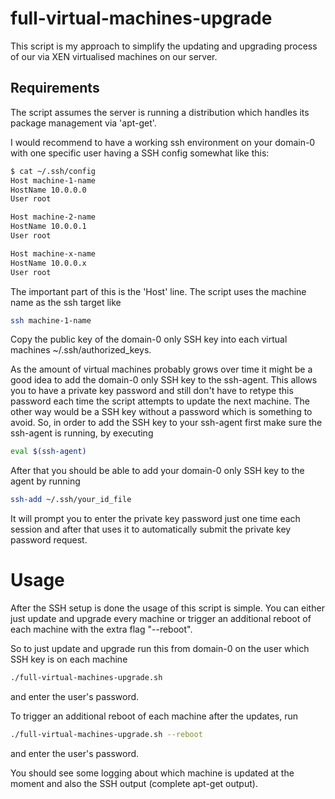 # full-virtual-machines-upgrade

This script is my approach to simplify the updating and upgrading process of our via XEN virtualised machines on our server.

## Requirements

The script assumes the server is running a distribution which handles its package management via 'apt-get'.

I would recommend to have a working ssh environment on your domain-0 with one specific user having a SSH config somewhat like this:

```bash
$ cat ~/.ssh/config
Host machine-1-name
HostName 10.0.0.0
User root

Host machine-2-name
HostName 10.0.0.1
User root

Host machine-x-name
HostName 10.0.0.x
User root
```

The important part of this is the 'Host' line. The script uses the machine name as the ssh target like

```bash
ssh machine-1-name
```

Copy the public key of the domain-0 only SSH key into each virtual machines ~/.ssh/authorized_keys.

As the amount of virtual machines probably grows over time it might be a good idea to add the domain-0 only SSH key to the ssh-agent. This allows you to have a private key password and still don't have to retype this password each time the script attempts to update the next machine. The other way would be a SSH key without a password which is something to avoid. So, in order to add the SSH key to your ssh-agent first make sure the ssh-agent is running, by executing

```bash
eval $(ssh-agent)
```

After that you should be able to add your domain-0 only SSH key to the agent by running

```bash
ssh-add ~/.ssh/your_id_file
```

It will prompt you to enter the private key password just one time each session and after that uses it to automatically submit the private key password request.

# Usage

After the SSH setup is done the usage of this script is simple. You can either just update and upgrade every machine or trigger an additional reboot of each machine with the extra flag "--reboot".

So to just update and upgrade run this from domain-0 on the user which SSH key is on each machine

```bash
./full-virtual-machines-upgrade.sh
```

and enter the user's password.

To trigger an additional reboot of each machine after the updates, run

```bash
./full-virtual-machines-upgrade.sh --reboot
```

and enter the user's password.

You should see some logging about which machine is updated at the moment and also the SSH output (complete apt-get output).
